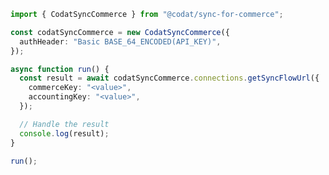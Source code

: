 <!-- Start SDK Example Usage [usage] -->
```typescript
import { CodatSyncCommerce } from "@codat/sync-for-commerce";

const codatSyncCommerce = new CodatSyncCommerce({
  authHeader: "Basic BASE_64_ENCODED(API_KEY)",
});

async function run() {
  const result = await codatSyncCommerce.connections.getSyncFlowUrl({
    commerceKey: "<value>",
    accountingKey: "<value>",
  });

  // Handle the result
  console.log(result);
}

run();

```
<!-- End SDK Example Usage [usage] -->